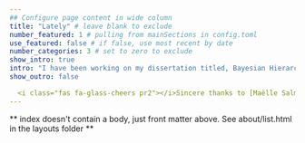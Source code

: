 ```yaml
---
## Configure page content in wide column
title: "Lately" # leave blank to exclude
number_featured: 1 # pulling from mainSections in config.toml
use_featured: false # if false, use most recent by date
number_categories: 3 # set to zero to exclude
show_intro: true
intro: "I have been working on my dissertation titled, Bayesian Hierarchical Models for the Combination of Data from Heterogeneous Sources. In general, harnessing information from multiple data sources is recognized for yielding more comprehensive and reliable results compared to relying solely on a single source. However, several key challenges arise in this process, including variability in quality of sources, missingness in key variables, and differences in populations of which each data set were sample. All three of my aims provide methods under the context of Bayesian Hierarchical modeling that address such key issues.""
show_outro: false

  <i class="fas fa-glass-cheers pr2"></i>Sincere thanks to [Maëlle Salmon](https://masalmon.eu/) for her help naming this Hugo theme!
---
```


** index doesn't contain a body, just front matter above.
See about/list.html in the layouts folder **